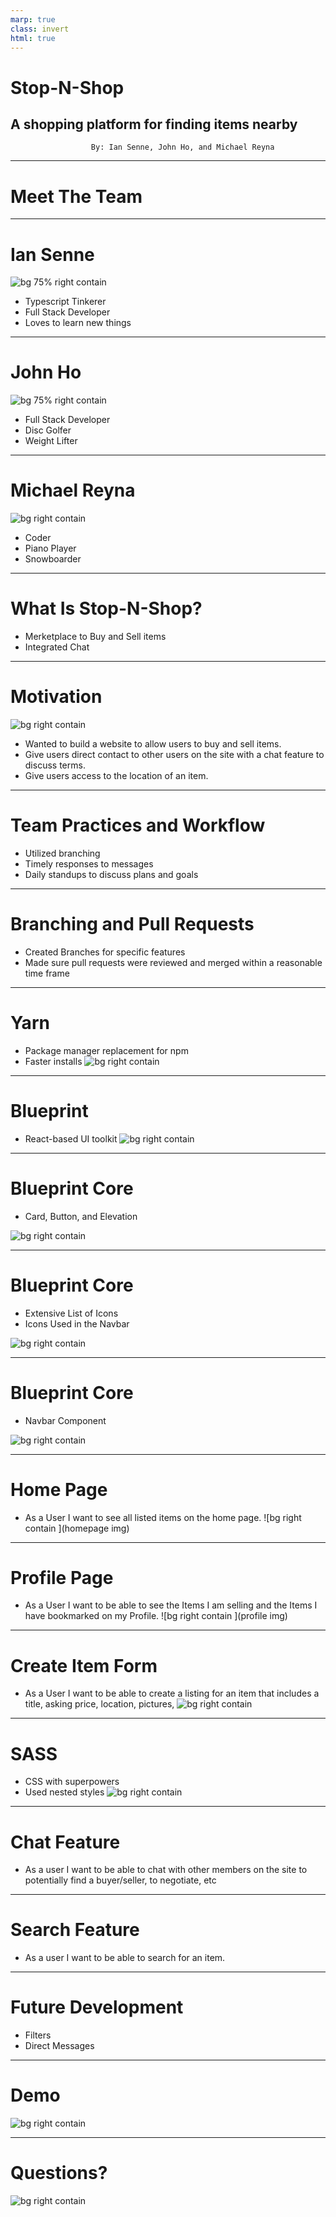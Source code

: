 ```yaml
---
marp: true
class: invert
html: true
---
```


# Stop-N-Shop <!--fit -->

## A shopping platform for finding items nearby <!--fit -->

                      By: Ian Senne, John Ho, and Michael Reyna

---

# Meet The Team <!-- fit -->

---

# Ian Senne <!-- fit -->

![bg 75% right contain](./presentationImages/ian.png)

- Typescript Tinkerer
- Full Stack Developer
- Loves to learn new things

---

# John Ho <!-- fit -->

![bg 75% right contain](./presentationImages/john.JPEG)

- Full Stack Developer
- Disc Golfer
- Weight Lifter

---

# Michael Reyna <!-- fit -->

![bg right contain](https://i.imgur.com/0Z9Z9Zm.jpg)

- Coder
- Piano Player
- Snowboarder

---

# What Is Stop-N-Shop? <!-- fit -->

- Merketplace to Buy and Sell items
- Integrated Chat



---

# Motivation <!-- fit -->
![bg right contain](./presentationImages/patrick.gif)
- Wanted to build a website to allow users to buy and sell items.
- Give users direct contact to other users on the site with a chat feature to discuss terms.
- Give users access to the location of an item.
---

# Team Practices and Workflow <!-- fit -->
- Utilized branching
- Timely responses to messages 
- Daily standups to discuss plans and goals
<!-- TODO: need to change standups -->
---

# Branching and Pull Requests <!-- fit -->
- Created Branches for specific features
- Made sure pull requests were reviewed and merged within a reasonable time frame
---

# Yarn<!-- fit -->
- Package manager replacement for npm
- Faster installs
![bg right contain ](./presentationImages/yarnscripts.png)
---

<!-- TODO: Expand on this and go into what is a component library. -->
# Blueprint<!-- fit -->
- React-based UI toolkit
![bg right contain](./presentationImages/bpimg.png)
---

# Blueprint Core<!-- fit -->

- Card, Button, and Elevation

![bg right contain](./presentationImages/bpcard.png)

---

# Blueprint Core<!-- fit -->

- Extensive List of Icons
- Icons Used in the Navbar

![bg right contain ](./presentationImages/bpicons.png)

---

# Blueprint Core<!-- fit -->

- Navbar Component

![bg right contain ](./presentationImages/bpnav.png)

---
# Home Page<!-- fit -->
- As a User I want to see all listed items on the home page.
![bg right contain ](homepage img)
---

# Profile Page<!-- fit --> 
- As a User I want to be able to see the Items I am selling and the Items I have bookmarked on my Profile.
![bg right contain ](profile img)
---

# Create Item Form<!-- fit -->
- As a User I want to be able to create a listing for an item that includes a title, asking price, location, pictures, 
![bg right contain ](https://i.imgur.com/0Z9Z9Zm.jpg)

---
<!-- TODO: Expand on this as a technology -->
# SASS<!-- fit -->
 - CSS with superpowers
 - Used nested styles
 ![bg right contain ](./presentationImages/sass.png)
---
# Chat Feature<!-- fit -->
- As a user I want to be able to chat with other members on the site to potentially find a buyer/seller, to negotiate, etc
---

# Search Feature<!-- fit -->
 - As a user I want to be able to search for an item.
---

# Future Development<!-- fit -->
- Filters 
- Direct Messages 

---
# Demo<!-- fit -->
![bg right contain ](./presentationImages/tada.gif)

---

# Questions? <!-- fit -->
![bg right contain ](./presentationImages/question.gif)


<!-- TODO: Global: More of a story, Ex. Use wireframe as a starting point for what happened due to the wireframe. -->
<!-- TODO: How do the slides fit into the larger picture. -->

<!-- TODO:  -->